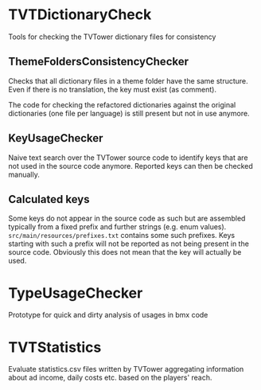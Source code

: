 # TVTDictionaryCheck
Tools for checking the TVTower dictionary files for consistency

## ThemeFoldersConsistencyChecker

Checks that all dictionary files in a theme folder have the same structure.
Even if there is no translation, the key must exist (as comment).

The code for checking the refactored dictionaries against the original dictionaries (one file per language) is still present but not in use anymore.

## KeyUsageChecker

Naive text search over the TVTower source code to identify keys that are not used in the source code anymore.
Reported keys can then be checked manually.

## Calculated keys

Some keys do not appear in the source code as such but are assembled typically from a fixed prefix and further strings (e.g. enum values).
`src/main/resources/prefixes.txt` contains some such prefixes.
Keys starting with such a prefix will not be reported as not being present in the source code.
Obviously this does not mean that the key will actually be used.

# TypeUsageChecker

Prototype for quick and dirty analysis of usages in bmx code

# TVTStatistics

Evaluate statistics.csv files written by TVTower aggregating information about ad income, daily costs etc. based on the players' reach.
